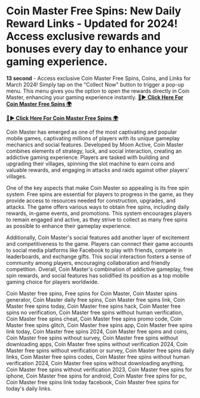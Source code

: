 # Coin Master Free Spins: New Daily Reward Links - Updated for 2024! Access exclusive rewards and bonuses every day to enhance your gaming experience.

**13 second** - Access exclusive Coin Master Free Spins, Coins, and Links for March 2024! Simply tap on the "Collect Now" button to trigger a pop-up menu. This menu gives you the option to open the rewards directly in Coin Master, enhancing your gaming experience instantly.
[**🔴► Click Here For Coin Master Free Spins 🌍**](https://moroccino.github.io/CoinMaster/)

[**🔴► Click Here For Coin Master Free Spins 🌍**](https://moroccino.github.io/CoinMaster/)


 Coin Master has emerged as one of the most captivating and popular mobile games, captivating millions of players with its unique gameplay mechanics and social features. Developed by Moon Active, Coin Master combines elements of strategy, luck, and social interaction, creating an addictive gaming experience. Players are tasked with building and upgrading their villages, spinning the slot machine to earn coins and valuable rewards, and engaging in attacks and raids against other players' villages.

One of the key aspects that make Coin Master so appealing is its free spin system. Free spins are essential for players to progress in the game, as they provide access to resources needed for construction, upgrades, and attacks. The game offers various ways to obtain free spins, including daily rewards, in-game events, and promotions. This system encourages players to remain engaged and active, as they strive to collect as many free spins as possible to enhance their gameplay experience.

Additionally, Coin Master's social features add another layer of excitement and competitiveness to the game. Players can connect their game accounts to social media platforms like Facebook to play with friends, compete in leaderboards, and exchange gifts. This social interaction fosters a sense of community among players, encouraging collaboration and friendly competition. Overall, Coin Master's combination of addictive gameplay, free spin rewards, and social features has solidified its position as a top mobile gaming choice for players worldwide.

Coin Master free spins, Free spins for Coin Master, Coin Master spins generator, Coin Master daily free spins, Coin Master free spins link, Coin Master free spins today, Coin Master free spins hack, Coin Master free spins no verification, Coin Master free spins without human verification, Coin Master free spins cheat, Coin Master free spins promo code, Coin Master free spins glitch, Coin Master free spins app, Coin Master free spins link today, Coin Master free spins 2024, Coin Master free spins and coins, Coin Master free spins without survey, Coin Master free spins without downloading apps, Coin Master free spins without verification 2024, Coin Master free spins without verification or survey, Coin Master free spins daily links, Coin Master free spins codes, Coin Master free spins without human verification 2024, Coin Master free spins without downloading anything, Coin Master free spins without verification 2023, Coin Master free spins for iphone, Coin Master free spins for android, Coin Master free spins for pc, Coin Master free spins link today facebook, Coin Master free spins for today's daily links.
